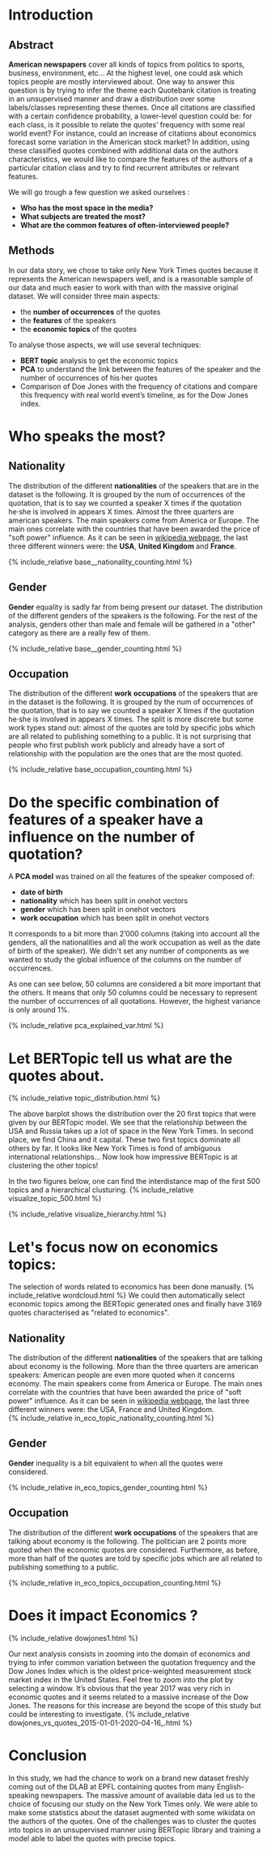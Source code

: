<script src="https://cdn.plot.ly/plotly-2.6.3.min.js"></script>
# Introduction

## Abstract

**American newspapers** cover all kinds of topics from politics to sports, business, environment, etc... At the highest level, one could ask which topics people are mostly interviewed about. One way to answer this question is by trying to infer the theme each Quotebank citation is treating in an unsupervised manner and draw a distribution over some labels/classes representing these themes. Once all citations are classified with a certain confidence probability, a lower-level question could be: for each class, is it possible to relate the quotes’ frequency with some real world event? For instance, could an increase of citations about economics forecast some variation in the American stock market? In addition, using these classified quotes combined with additional data on the authors characteristics, we would like to compare the features of the authors of a particular citation class and try to find recurrent attributes or relevant features.

We will go trough a few question we asked ourselves : 
- **Who has the most space in the media?**
- **What subjects are treated the most?**
- **What are the common features of often-interviewed people?**

## Methods

In our data story, we chose to take only New York Times quotes because it represents the American newspapers well, and is a reasonable sample of our data and much easier to work with than with the massive original dataset. 
We will consider three main aspects:
- the **number of occurrences** of the quotes
- the **features** of the speakers
- the **economic topics** of the quotes

To analyse those aspects, we will use several techniques:
- **BERT topic** analysis to get the economic topics
- **PCA** to understand the link between the features of the speaker and the number of occurrences of his·her quotes
- Comparison of Doe Jones with the frequency of citations and compare this frequency with real world event’s timeline, as for the Dow Jones index.


# Who speaks the most? 

## Nationality
    
The distribution of the different **nationalities** of the speakers that are in the dataset is the following. It is grouped by the num of occurrences of the quotation, that is to say we counted a speaker X times if the quotation he·she is involved in appears X times. Almost the three quarters are american speakers. The main speakers come from America or Europe. The main ones correlate with the countries that have been awarded the price of "soft power" influence. As it can be seen in [wikipedia webpage](https://en.wikipedia.org/wiki/Soft_power), the last three different winners were: the **USA**, **United Kingdom** and **France**.

{% include_relative base__nationality_counting.html %}

## Gender

**Gender** equality is sadly far from being present our dataset. The distribution of the different genders of the speakers is the following. For the rest of the analysis, genders other than male and female will be gathered in a "other" category as there are a really few of them.

{% include_relative base__gender_counting.html %}

## Occupation

The distribution of the different **work occupations** of the speakers that are in the dataset is the following. It is grouped by the num of occurrences of the quotation, that is to say we counted a speaker X times if the quotation he·she is involved in appears X times. The split is more discrete but some work types stand out: almost of the quotes are told by specific jobs which are all related to publishing something to a public. It is not surprising that people who first publish work publicly and already have a sort of relationship with the population are the ones that are the most quoted. 

{% include_relative base_occupation_counting.html %}
  
# Do the specific combination of features of a speaker have a influence on the number of quotation?

A **PCA model** was trained on all the features of the speaker composed of:
- **date of birth**
- **nationality** which has been split in onehot vectors
- **gender** which has been split in onehot vectors
- **work occupation** which has been split in onehot vectors

It corresponds to a bit more than 2’000 columns (taking into account all the genders, all the nationalities and all the work occupation as well as the date of birth of the speaker). We didn't set any number of components as we wanted to study the global influence of the columns on the number of occurrences.

As one can see below, 50 columns are considered a bit more important that the others. It means that only 50 columns could be necessary to represent the number of occurrences of all quotations. However, the highest variance is only around 1%. 

{% include_relative pca_explained_var.html %}


# Let BERTopic tell us what are the quotes about.

{% include_relative topic_distribution.html %}
        
The above barplot shows the distribution over the 20 first topics that were given by our BERTopic model. We see that the relationship between the USA and Russia takes up a lot of space in the New York Times. In second place, we find China and it capital. These two first topics dominate all others by far. It looks like New York Times is fond of ambiguous international relationships... Now look how impressive BERTopic is at clustering the other topics!

In the two figures below, one can find the interdistance map of the first 500 topics and a hierarchical clusturing.
{% include_relative visualize_topic_500.html %}


{% include_relative visualize_hierarchy.html %}
# Let's focus now on economics topics: 
The selection of words related to economics has been done manually.
{% include_relative wordcloud.html %}
We could then automatically select economic topics among the BERTopic generated ones and finally have 3169 quotes characterised as "related to economics".

## Nationality
 
 The distribution of the different **nationalities** of the speakers that are talking about economy is the following. More than the three quarters are american speakers: American people are even more quoted when it concerns economy. The main speakers come from America or Europe. The main ones correlate with the countries that have been awarded the price of "soft power" influence. As it can be seen in [wikipedia webpage](https://en.wikipedia.org/wiki/Soft_power), the last three different winners were: the USA, France and United Kingdom.       
{% include_relative in_eco_topic_nationality_counting.html %}

## Gender
        
**Gender** inequality is a bit equivalent to when all the quotes were considered.

{% include_relative in_eco_topics_gender_counting.html %}

## Occupation

The distribution of the different **work occupations** of the speakers that are talking about economy is the following. The politician are 2 points more quoted when the economic quotes are considered. Furthermore, as before, more than half of the quotes are told by specific jobs which are all related to publishing something to a public.
        
{% include_relative in_eco_topics_occupation_counting.html %}
        
# Does it impact Economics ? 

{% include_relative dowjones1.html %}

        
Our next analysis consists in zooming into the domain of economics and trying to infer common variation between the quotation frequency and the Dow Jones Index which is the oldest price-weighted measurement stock market index in the United States. Feel free to zoom into the plot by selecting a window. It’s obvious that the year 2017 was very rich in economic quotes and it seems related to a massive increase of the Dow Jones. The reasons for this increase are beyond the scope of this study but could be interesting to investigate.
{% include_relative dowjones_vs_quotes_2015-01-01-2020-04-16_.html %}
    
# Conclusion
In this study, we had the chance to work on a brand new dataset freshly coming out of the DLAB at EPFL containing quotes from many English-speaking newspapers. The massive amount of available data led us to the choice of focusing our study on the New York Times only. We were able to make some statistics about the dataset augmented with some wikidata on the authors of the quotes. One of the challenges was to cluster the quotes into topics in an unsupervised manner using BERTopic library and training a model able to label the quotes with precise topics. 

